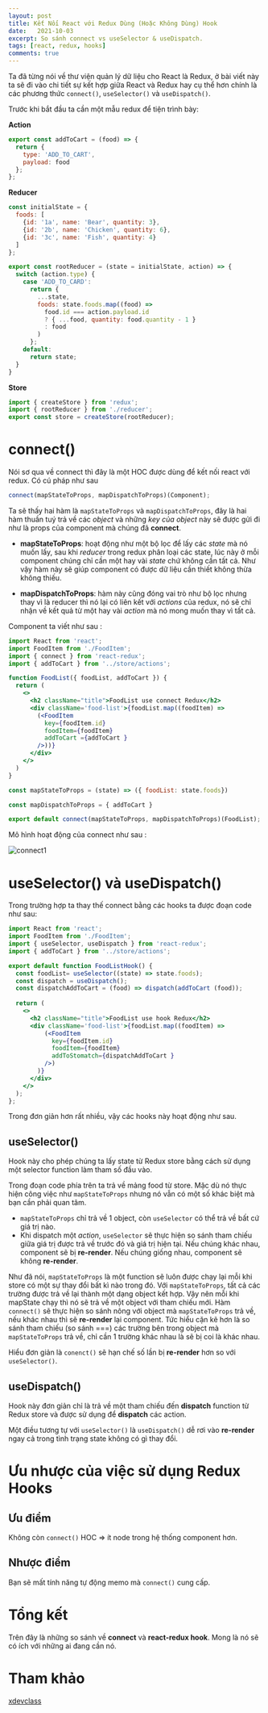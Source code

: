 ```yaml
---
layout: post
title: Kết Nối React với Redux Dùng (Hoặc Không Dùng) Hook
date:   2021-10-03
excerpt: So sánh connect vs useSelector & useDispatch.
tags: [react, redux, hooks]
comments: true
---
```


Ta đã từng nói về thư viện quản lý dữ liệu cho React là Redux, ở bài viết này ta sẽ đi vào chi tiết sự kết hợp giữa React và Redux hay cụ thể hơn chính là các phương thức `connect()`, `useSelector()` và `useDispatch()`.

Trước khi bắt đầu ta cần một mẫu redux để tiện trình bày:

**Action**

```javascript
export const addToCart = (food) => {
  return {
    type: 'ADD_TO_CART',
    payload: food
  };
};
```

**Reducer**

```javascript
const initialState = {
  foods: [
    {id: '1a', name: 'Bear', quantity: 3},
    {id: '2b', name: 'Chicken', quantity: 6},
    {id: '3c', name: 'Fish', quantity: 4}
  ]
};

export const rootReducer = (state = initialState, action) => {
  switch (action.type) {
    case 'ADD_TO_CARD':
      return {
        ...state,
        foods: state.foods.map((food) =>
          food.id === action.payload.id
          ? { ...food, quantity: food.quantity - 1 }
          : food
        )
      };
    default:
      return state;
  }
}
```

**Store**

```javascript
import { createStore } from 'redux';
import { rootReducer } from './reducer';
export const store = createStore(rootReducer);
```

# connect()

Nói sơ qua về connect thì đây là một HOC được dùng để kết nối react với redux. Có cú pháp như sau 

```javascript
connect(mapStateToProps, mapDispatchToProps)(Component);
```

Ta sẽ thấy hai hàm là `mapStateToProps` và `mapDispatchToProps`, đây là hai hàm thuần tuý trả về các *object* và những *key của object* này sẽ được gửi đi như là props của component mà chúng đã **connect**.

- **mapStateToProps**: hoạt động như một bộ lọc để lấy các *state* mà nó muốn lấy, sau khi *reducer* trong redux phân loại các state, lúc này ở mỗi component chúng chỉ cần một hay vài *state* chứ không cần tất cả. Như vậy hàm này sẽ giúp component có được dữ liệu cần thiết không thừa không thiếu.

- **mapDispatchToProps**: hàm này cũng đóng vai trò như bộ lọc nhưng thay vì là reducer thì nó lại có liên kết với *actions* của redux, nó sẽ chỉ nhận về kết quả từ một hay vài *action* mà nó mong muốn thay vì tất cả.

Component ta viết như sau :

```jsx
import React from 'react';
import FoodItem from './FoodItem';
import { connect } from 'react-redux';
import { addToCart } from '../store/actions';

function FoodList({ foodList, addToCart }) {
  return (
    <>
      <h2 className="title">FoodList use connect Redux</h2>
      <div className='food-list'>{foodList.map((foodItem) => 
        (<FoodItem 
          key={foodItem.id}
          foodItem={foodItem}
          addToCart ={addToCart }
        />))}
      </div>
    </>
  )
}

const mapStateToProps = (state) => ({ foodList: state.foods})

const mapDispatchToProps = { addToCart }

export default connect(mapStateToProps, mapDispatchToProps)(FoodList);
```

Mô hình hoạt động của connect như sau :

![connect1](/assets/img/redux/connect.png)

# useSelector() và useDispatch()

Trong trường hợp ta thay thế connect bằng các hooks ta được đoạn code như sau:

```jsx
import React from 'react';
import FoodItem from './FoodItem';
import { useSelector, useDispatch } from 'react-redux';
import { addToCart } from '../store/actions';

export default function FoodListHook() {
  const foodList= useSelector((state) => state.foods);
  const dispatch = useDispatch();
  const dispatchAddToCart = (food) => dispatch(addToCart (food));
    
  return (
    <>
      <h2 className="title">FoodList use hook Redux</h2>
      <div className='food-list'>{foodList.map((foodItem) => 
          (<FoodItem 
            key={foodItem.id}
            foodItem={foodItem}
            addToStomatch={dispatchAddToCart }
          />)
        )}
      </div>
    </>
  );
};
```

Trong đơn giản hơn rất nhiều, vậy các hooks này hoạt động như sau.

## useSelector()

Hook này cho phép chúng ta lấy state từ Redux store bằng cách sử dụng một selector function làm tham số đầu vào.

Trong đoạn code phía trên ta trả về mảng food từ store. Mặc dù nó thực hiện công việc như `mapStateToProps` nhưng nó vẫn có một số khác biệt mà bạn cần phải quan tâm.

- `mapStateToProps` chỉ trả về 1 object, còn `useSelector` có thể trả về bất cứ giá trị nào.
- Khi dispatch một *action*, `useSelector` sẽ thực hiện so sánh tham chiếu giữa giá trị được trả về trước đó và giá trị hiện tại. Nếu chúng khác nhau, component sẽ bị **re-render**. Nếu chúng giống nhau, component sẽ không **re-render**.

Như đã nói, `mapStateToProps` là một function sẽ luôn được chạy lại mỗi khi store có một sự thay đổi bất kì nào trong đó. Với `mapStateToProps`, tất cả các trường được trả về lại thành một dạng object kết hợp. Vậy nên mỗi khi mapState chạy thì nó sẽ trả về một object với tham chiếu mới. Hàm `connect()` sẽ thực hiện so sánh nông với object mà `mapStateToProps` trả về, nếu khác nhau thì sẽ **re-render** lại component. Tức hiểu cặn kẽ hơn là so sánh tham chiếu (so sánh ===) các trường bên trong object mà `mapStateToProps` trả về, chỉ cần 1 trường khác nhau là sẽ bị coi là khác nhau.

Hiểu đơn giản là `conenct()` sẽ hạn chế số lần bị **re-render** hơn so với `useSelector()`.

## useDispatch()

Hook này đơn giản chỉ là trả về một tham chiếu đến **dispatch** function từ Redux store và được sử dụng để **dispatch** các action.

Một điều tương tự với `useSelector()` là `useDispatch()` dễ rơi vào **re-render** ngay cả trong tình trạng state không có gì thay đổi.

# Ưu nhược của việc sử dụng Redux Hooks

## Ưu điểm

Không còn `connect()` HOC => ít node trong hệ thống component hơn.

## Nhược điểm

Bạn sẽ mất tính năng tự động memo mà `connect()` cung cấp.

# Tổng kết

Trên đây là những so sánh về **connect** và **react-redux hook**. Mong là nó sẽ có ích với những ai đang cần nó.

# Tham khảo

[xdevclass](https://xdevclass.com/so-sanh-connect-vs-useselector-usedispatch-redux-connect-voi-redux-hooks-moi/)
